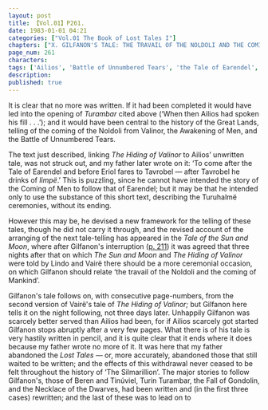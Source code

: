 ```yaml
---
layout: post
title: 【Vol.01】P261.
date: 1983-01-01 04:21
categories: ["Vol.01 The Book of Lost Tales I"]
chapters: ["X. GILFANON'S TALE: THE TRAVAIL OF THE NOLDOLI AND THE COMING OF MANKIND"]
page_num: 261
characters: 
tags: ['Ailios', 'Battle of Unnumbered Tears', 'the Tale of Earendel', 'Eriol', 'Gilfanon', 'The Fall of Gondolin', 'Great Lands', 'Kôr', 'Limpë', 'Lindo', 'Men', 'Necklace of the Dwarves, Tale of the']
description: 
published: true
---
```


It is clear that no more was written. If it had been completed it would have led into the opening of <I>Turambar</I> cited above (‘When then Ailios had spoken his fill . . .’); and it would have been central to the history of the Great Lands, telling of the coming of the Noldoli from Valinor, the Awakening of Men, and the Battle of Unnumbered Tears.

The text just described, linking <I>The Hiding of Valinor</I> to Ailios’ unwritten tale, was not struck out, and my father later wrote on it: ‘To come after the Tale of Earendel and before Eriol fares to Tavrobel — after Tavrobel he drinks of <I>limpë</I>.’ This is puzzling, since he cannot have intended the story of the Coming of Men to follow that of Earendel; but it may be that he intended only to use the substance of this short text, describing the Turuhalmë ceremonies, without its ending.

However this may be, he devised a new framework for the telling of these tales, though he did not carry it through, and the revised account of the arranging of the next tale-telling has appeared in the <I>Tale of the Sun and Moon</I>, where after Gilfanon's interruption ([p. 211]({{site.baseurl}}/vol01-p211)) it was agreed that three nights after that on which <I>The Sun and Moon</I> and <I>The Hiding of Valinor</I> were told by Lindo and Vairë there should be a more ceremonial occasion, on which Gilfanon should relate ‘the travail of the Noldoli and the coming of Mankind’.

Gilfanon's tale follows on, with consecutive page-numbers, from the second version of Vairë's tale of <I>The Hiding of Valinor;</I> but Gilfanon here tells it on the night following, not three days later. Unhappily Gilfanon was scarcely better served than Ailios had been, for if Ailios scarcely got started Gilfanon stops abruptly after a very few pages. What there is of his tale is very hastily written in pencil, and it is quite clear that it ends where it does because my father wrote no more of it. It was here that my father abandoned the <I>Lost Tales —</I> or, more accurately, abandoned those that still waited to be written; and the effects of this withdrawal never ceased to be felt throughout the history of ‘The Silmarillion’. The major stories to follow Gilfanon's, those of Beren and Tinúviel, Turin Turambar, the Fall of Gondolin, and the Necklace of the Dwarves, had been written and (in the first three cases) rewritten; and the last of these was to lead on to

